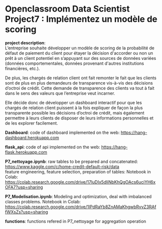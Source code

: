 # Openclassroom Data Scientist Project7 : Implémentez un modèle de scoring<br>

<b>project description</b>: <br>
L’entreprise souhaite développer un modèle de scoring de la probabilité de défaut de paiement du client pour étayer la décision d'accorder ou non un prêt à un client potentiel en s’appuyant sur des sources de données variées (données comportementales, données provenant d'autres institutions financières, etc.).

De plus, les chargés de relation client ont fait remonter le fait que les clients sont de plus en plus demandeurs de transparence vis-à-vis des décisions d’octroi de crédit. Cette demande de transparence des clients va tout à fait dans le sens des valeurs que l’entreprise veut incarner.

Elle décide donc de développer un dashboard interactif pour que les chargés de relation client puissent à la fois expliquer de façon la plus transparente possible les décisions d’octroi de crédit, mais également permettre à leurs clients de disposer de leurs informations personnelles et de les explorer facilement.

<b>Dashboard</b>: code of dashboard implemented on the web: https://hang-dashboard.herokuapp.com

<b>flask_api</b>: code of api implemented on the web: https://hang-flask.herokuapp.com

<b>P7_nettoyage.ipynb</b>: raw tables to be prepared and concatenated: https://www.kaggle.com/c/home-credit-default-risk/data <br>
feature engineering, feature selection, preparation of tables: Notebook in Colab: https://colab.research.google.com/drive/17luDIx5dliNbKhQgOAcs6uciYH6xOFA7?usp=sharing

<b>P7_Modelisation.ipynb</b>: Modeling and optimization, deal with imbalanced classes problems. Notebook in Colab:
https://colab.research.google.com/drive/1lPdRaYb8ZnAMaKhgwbRvvZ3RAffWXsZs?usp=sharing

<b>functions</b>: functions refered in P7_nettoyage for aggregation operation 
